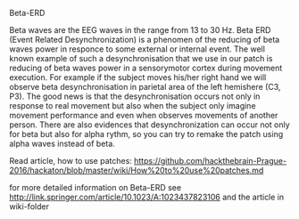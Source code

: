 Beta-ERD

Beta waves are the EEG waves in the range from 13 to 30 Hz. Beta ERD (Event Related Desynchronization) is a phenomen of the reducing of beta waves
power in responce to some external or internal event. The well known example of such a desynchronisation that we use in our patch is
reducing of beta waves power in a sensorymotor cortex during movement execution. For example if the subject moves his/her right hand we will 
observe beta desynchronisation in parietal area of the left hemishere (C3, P3). The good news is that the desynchronisation occurs not only
in response to real movement but also when the subject only imagine movement performance and even when observes movements of another person. There are also evidences that desynchronization can 
occur not only for beta but also for alpha rythm, so you can try to remake the patch using alpha waves instead of beta.

Read article, how to use patches: https://github.com/hackthebrain-Prague-2016/hackaton/blob/master/wiki/How%20to%20use%20patches.md

for more detailed information on Beta-ERD see http://link.springer.com/article/10.1023/A:1023437823106 and the article in wiki-folder
